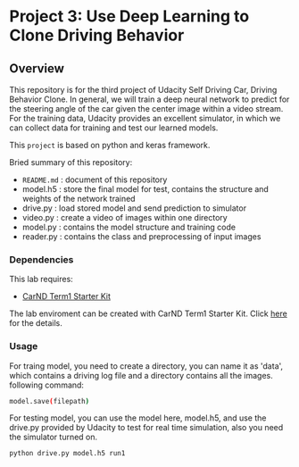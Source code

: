 # Project 3: Use Deep Learning to Clone Driving Behavior

Overview
-----
This repository is for the third project of Udacity Self Driving Car, Driving Behavior Clone. In general, we will train a deep neural network to predict for the steering angle of the car given the center image within a video stream. For the training data, Udacity provides an excellent simulator, in which we can collect data for training and test our learned models.

This `project` is based on python and keras framework. 

Bried summary of this repository:
* `README.md` : document of this repository
* model.h5 : store the final model for test, contains the structure and weights of the network trained
* drive.py : load stored model and send prediction to simulator
* video.py : create a video of images within one directory
* model.py : contains the model structure and training code
* reader.py : contains the class and preprocessing of input images

[//]: # (Image References)

[image1]: ./examples/center_origin.png "Original Center Image"
[image2]: ./examples/left_origin.png "Original Left Image"
[image3]: ./examples/right_origin.png "Original right Image"
[image4]: ./examples/placeholder.png "Grayscaling"
[image5]: ./examples/placeholder_small.png "Recovery Image"
[image6]: ./examples/placeholder_small.png "Recovery Image"
[image7]: ./examples/placeholder_small.png "Recovery Image"
[image8]: ./examples/placeholder_small.png "Normal Image"
[image9]: ./examples/placeholder_small.png "Flipped Image"

### Dependencies
This lab requires:

* [CarND Term1 Starter Kit](https://github.com/udacity/CarND-Term1-Starter-Kit)

The lab enviroment can be created with CarND Term1 Starter Kit. Click [here](https://github.com/udacity/CarND-Term1-Starter-Kit/blob/master/README.md) for the details.

### Usage
For traing model, you need to create a directory, you can name it as 'data', which contains a driving log file and a directory contains all the images.
following command:
```sh
model.save(filepath)
```

For testing model, you can use the model here, model.h5, and use the drive.py provided by Udacity to test for real time simulation, also you need the simulator turned on.
```sh
python drive.py model.h5 run1
```